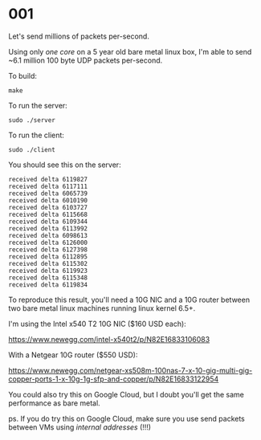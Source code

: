 # 001

Let's send millions of packets per-second.

Using only *one core* on a 5 year old bare metal linux box, I'm able to send ~6.1 million 100 byte UDP packets per-second.

To build:

`make`

To run the server:

`sudo ./server`

To run the client:

`sudo ./client`

You should see this on the server:

```
received delta 6119827
received delta 6117111
received delta 6065739
received delta 6010190
received delta 6103727
received delta 6115668
received delta 6109344
received delta 6113992
received delta 6098613
received delta 6126000
received delta 6127398
received delta 6112895
received delta 6115302
received delta 6119923
received delta 6115348
received delta 6119834
```

To reproduce this result, you'll need a 10G NIC and a 10G router between two bare metal linux machines running linux kernel 6.5+.

I'm using the Intel x540 T2 10G NIC ($160 USD each):

https://www.newegg.com/intel-x540t2/p/N82E16833106083

With a Netgear 10G router ($550 USD):

https://www.newegg.com/netgear-xs508m-100nas-7-x-10-gig-multi-gig-copper-ports-1-x-10g-1g-sfp-and-copper/p/N82E16833122954

You could also try this on Google Cloud, but I doubt you'll get the same performance as bare metal.

ps. If you do try this on Google Cloud, make sure you use send packets between VMs using _internal addresses_ (!!!)

